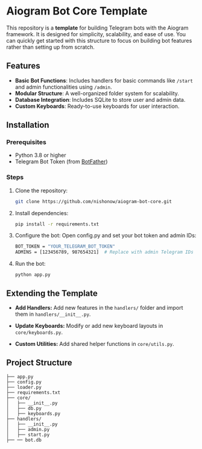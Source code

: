 # Aiogram Bot Core Template

This repository is a **template** for building Telegram bots with the Aiogram framework. It is designed for simplicity, scalability, and ease of use. You can quickly get started with this structure to focus on building bot features rather than setting up from scratch.

## Features

- **Basic Bot Functions**: Includes handlers for basic commands like `/start` and admin functionalities using `/admin`.
- **Modular Structure**: A well-organized folder system for scalability.
- **Database Integration**: Includes SQLite to store user and admin data.
- **Custom Keyboards**: Ready-to-use keyboards for user interaction.


## Installation

### Prerequisites
- Python 3.8 or higher
- Telegram Bot Token (from [BotFather](https://core.telegram.org/bots#botfather))

### Steps

1. Clone the repository:
   ```bash
   git clone https://github.com/nishonow/aiogram-bot-core.git
   ```

2. Install dependencies:
    ```bash
   pip install -r requirements.txt
    ```

3. Configure the bot: Open config.py and set your bot token and admin IDs:
    ```bash
    BOT_TOKEN = "YOUR_TELEGRAM_BOT_TOKEN"
    ADMINS = [123456789, 987654321]  # Replace with admin Telegram IDs
    ```

4. Run the bot:
    ```
   python app.py
   ```

## Extending the Template

- **Add Handlers:** Add new features in the `handlers/` folder and import them in `handlers/__init__.py`.

- **Update Keyboards:** Modify or add new keyboard layouts in `core/keyboards.py`.

- **Custom Utilities:** Add shared helper functions in `core/utils.py`.


## Project Structure

```aiogram-bot-core/
├── app.py
├── config.py
├── loader.py
├── requirements.txt
├── core/
│   ├── __init__.py
│   ├── db.py
│   ├── keyboards.py
├── handlers/
│   ├── __init__.py
│   ├── admin.py
│   ├── start.py
├── ── bot.db
```
